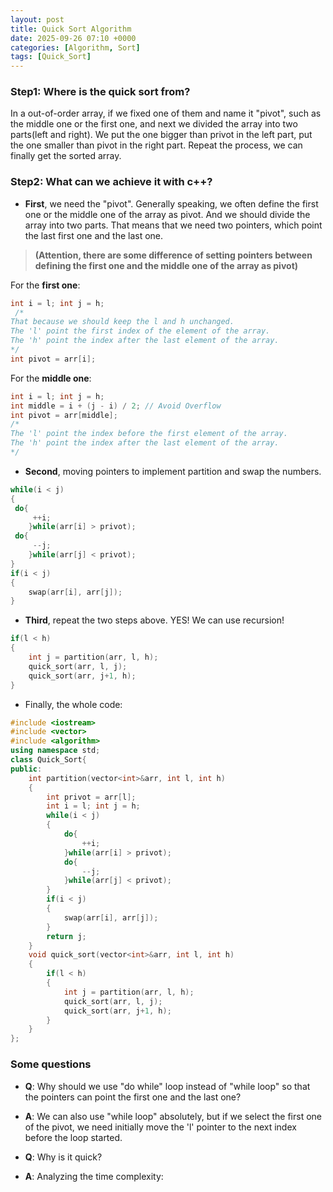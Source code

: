 ```yaml
---
layout: post
title: Quick Sort Algorithm
date: 2025-09-26 07:10 +0000
categories: [Algorithm, Sort]
tags: [Quick_Sort]
---
```

### **Step1: Where is the quick sort from?**

In a out-of-order array, if we fixed one of them and name it "pivot", such as the middle one or the first one, and next we divided the array into two parts(left and right). We put the one bigger than privot in the left part, put the one smaller than pivot in the right part. Repeat the process, we can finally get the sorted array.

### **Step2: What can we achieve it with c++?**

- **First**, we need the "pivot". Generally speaking, we often define the first one or the middle one of the array as pivot. And we should divide the array into two parts. That means that we need two pointers, which point the last first one and the last one.

> **(Attention, there are some difference of setting pointers between defining the first one and the middle one of the array as pivot)**

For the **first one**:

```c++
int i = l; int j = h; 
 /* 
That because we should keep the l and h unchanged.
The 'l' point the first index of the element of the array. 
The 'h' point the index after the last element of the array.
*/
int pivot = arr[i];
```

For the **middle one**:

```c++
int i = l; int j = h;
int middle = i + (j - i) / 2; // Avoid Overflow
int pivot = arr[middle];
/*
The 'l' point the index before the first element of the array. 
The 'h' point the index after the last element of the array.
*/
```

- **Second**, moving pointers to implement partition and swap the numbers.

```c++
while(i < j)
{
 do{
     ++i;
    }while(arr[i] > privot);
 do{
     --j;
    }while(arr[j] < privot);
}
if(i < j)
{
    swap(arr[i], arr[j]);
}
```

- **Third**, repeat the two steps above. YES! We can use recursion!

```c++
if(l < h)
{
    int j = partition(arr, l, h);
    quick_sort(arr, l, j);
    quick_sort(arr, j+1, h);       
}
```

- Finally, the whole code:

```c++
#include <iostream>
#include <vector>
#include <algorithm>
using namespace std;
class Quick_Sort{
public:
    int partition(vector<int>&arr, int l, int h)
    {
        int privot = arr[l];
        int i = l; int j = h;
        while(i < j)
        {
            do{
                ++i;
            }while(arr[i] > privot);
            do{
                --j;
            }while(arr[j] < privot);
        }
        if(i < j)
        {
            swap(arr[i], arr[j]);
        }
        return j;
    }
    void quick_sort(vector<int>&arr, int l, int h)
    {
        if(l < h)
        {
            int j = partition(arr, l, h);
            quick_sort(arr, l, j);
            quick_sort(arr, j+1, h);       
        }
    }
};
```

### **Some questions**

- **Q**: Why should we use "do while" loop instead of "while loop" so that the pointers can point the first one and the last one?
- **A**: We can also use "while loop" absolutely, but if  we select the first one of the pivot, we need initially move the 'l' pointer to the next index before the loop started.

- **Q**: Why is it quick?
- **A**: Analyzing the time complexity:
